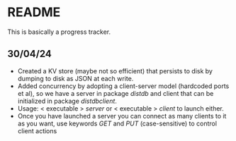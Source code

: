 # README


This is basically a progress tracker.



## 30/04/24

- Created a KV store (maybe not so efficient) that persists to disk by dumping to disk as JSON at each write.
- Added concurrency by adopting a client-server model (hardcoded ports et al), so we have a server in package _distdb_ and client that can be initialized in package _distdbclient_.
- Usage: < executable > _server_ or < executable > _client_ to launch either.
- Once you have launched a server you can connect as many clients to it as you want, use keywords _GET_ and _PUT_ (case-sensitive) to control client actions
